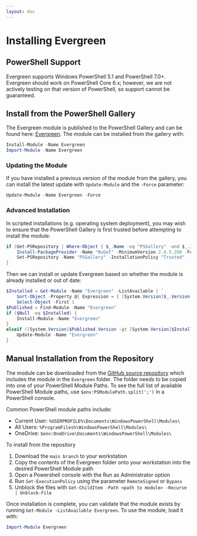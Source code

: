 ```yaml
---
layout: doc
---
```

# Installing Evergreen

## PowerShell Support

Evergreen supports Windows PowerShell 5.1 and PowerShell 7.0+. Evergreen should work on PowerShell Core 6.x; however, we are not actively testing on that version of PowerShell, so support cannot be guaranteed.

## Install from the PowerShell Gallery

The Evergreen module is published to the PowerShell Gallery and can be found here: [Evergreen](https://www.powershellgallery.com/packages/Evergreen/). The module can be installed from the gallery with:

```powershell
Install-Module -Name Evergreen
Import-Module -Name Evergreen
```

### Updating the Module

If you have installed a previous version of the module from the gallery, you can install the latest update with `Update-Module` and the `-Force` parameter:

```powershell
Update-Module -Name Evergreen -Force
```

### Advanced Installation

In scripted installations (e.g. operating system deployment), you may wish to ensure that the PowerShell Gallery is first trusted before attempting to install the module:

```powershell
if (Get-PSRepository | Where-Object { $_.Name -eq "PSGallery" -and $_.InstallationPolicy -ne "Trusted" }) {
    Install-PackageProvider -Name "NuGet" -MinimumVersion 2.8.5.208 -Force
    Set-PSRepository -Name "PSGallery" -InstallationPolicy "Trusted"
}
```

Then we can install or update Evergreen based on whether the module is already installed or out of date:

```powershell
$Installed = Get-Module -Name "Evergreen" -ListAvailable | `
    Sort-Object -Property @{ Expression = { [System.Version]$_.Version }; Descending = $true } | `
    Select-Object -First 1
$Published = Find-Module -Name "Evergreen"
if ($Null -eq $Installed) {
    Install-Module -Name "Evergreen"
}
elseif ([System.Version]$Published.Version -gt [System.Version]$Installed.Version) {
    Update-Module -Name "Evergreen"
}
```

## Manual Installation from the Repository

The module can be downloaded from the [GitHub source repository](https://github.com/aaronparker/Evergreen) which includes the module in the `Evergreen` folder. The folder needs to be copied into one of your PowerShell Module Paths. To see the full list of available PowerShell Module paths, use `$env:PSModulePath.split(';')` in a PowerShell console.

Common PowerShell module paths include:

* Current User: `%USERPROFILE%\Documents\WindowsPowerShell\Modules\`
* All Users: `%ProgramFiles%\WindowsPowerShell\Modules\`
* OneDrive: `$env:OneDrive\Documents\WindowsPowerShell\Modules\`

To install from the repository

1. Download the `main branch` to your workstation
2. Copy the contents of the Evergreen folder onto your workstation into the desired PowerShell Module path
3. Open a Powershell console with the Run as Administrator option
4. Run `Set-ExecutionPolicy` using the parameter `RemoteSigned` or `Bypass`
5. Unblock the files with `Get-ChildItem -Path <path to module> -Recurse | Unblock-File`

Once installation is complete, you can validate that the module exists by running `Get-Module -ListAvailable Evergreen`. To use the module, load it with:

```powershell
Import-Module Evergreen
```
